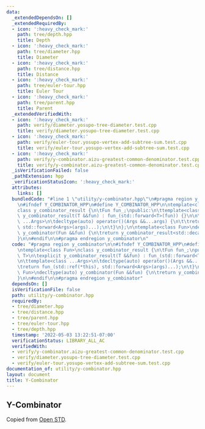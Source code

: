 ```yaml
---
data:
  _extendedDependsOn: []
  _extendedRequiredBy:
  - icon: ':heavy_check_mark:'
    path: tree/depth.hpp
    title: Depth
  - icon: ':heavy_check_mark:'
    path: tree/diameter.hpp
    title: Diameter
  - icon: ':heavy_check_mark:'
    path: tree/distance.hpp
    title: Distance
  - icon: ':heavy_check_mark:'
    path: tree/euler-tour.hpp
    title: Euler Tour
  - icon: ':heavy_check_mark:'
    path: tree/parent.hpp
    title: Parent
  _extendedVerifiedWith:
  - icon: ':heavy_check_mark:'
    path: verify/diameter.yosupo-tree-diameter.test.cpp
    title: verify/diameter.yosupo-tree-diameter.test.cpp
  - icon: ':heavy_check_mark:'
    path: verify/euler-tour.yosupo-vertex-add-subtree-sum.test.cpp
    title: verify/euler-tour.yosupo-vertex-add-subtree-sum.test.cpp
  - icon: ':heavy_check_mark:'
    path: verify/y-combinator.aizu-greatest-common-denominator.test.cpp
    title: verify/y-combinator.aizu-greatest-common-denominator.test.cpp
  _isVerificationFailed: false
  _pathExtension: hpp
  _verificationStatusIcon: ':heavy_check_mark:'
  attributes:
    links: []
  bundledCode: "#line 1 \"utility/y-combinator.hpp\"\n#pragma region y_combinator\n\
    \n#ifndef Y_COMBINATOR_HPP\n#define Y_COMBINATOR_HPP\n\ntemplate<class Fun>\n\
    class y_combinator_result {\n\tFun fun_;\npublic:\n\ttemplate<class T>\n\texplicit\
    \ y_combinator_result(T &&fun) : fun_(std::forward<T>(fun)) {}\n\n\ttemplate<class\
    \ ...Args>\n\tdecltype(auto) operator()(Args &&...args) {\n\t\treturn fun_(std::ref(*this),\
    \ std::forward<Args>(args)...);\n\t}\n};\n\ntemplate<class Fun>\ndecltype(auto)\
    \ y_combinator(Fun &&fun) {\n\treturn y_combinator_result<std::decay_t<Fun>>(std::forward<Fun>(fun));\n\
    }\n\n#endif\n\n#pragma endregion y_combinator\n"
  code: "#pragma region y_combinator\n\n#ifndef Y_COMBINATOR_HPP\n#define Y_COMBINATOR_HPP\n\
    \ntemplate<class Fun>\nclass y_combinator_result {\n\tFun fun_;\npublic:\n\ttemplate<class\
    \ T>\n\texplicit y_combinator_result(T &&fun) : fun_(std::forward<T>(fun)) {}\n\
    \n\ttemplate<class ...Args>\n\tdecltype(auto) operator()(Args &&...args) {\n\t\
    \treturn fun_(std::ref(*this), std::forward<Args>(args)...);\n\t}\n};\n\ntemplate<class\
    \ Fun>\ndecltype(auto) y_combinator(Fun &&fun) {\n\treturn y_combinator_result<std::decay_t<Fun>>(std::forward<Fun>(fun));\n\
    }\n\n#endif\n\n#pragma endregion y_combinator"
  dependsOn: []
  isVerificationFile: false
  path: utility/y-combinator.hpp
  requiredBy:
  - tree/diameter.hpp
  - tree/distance.hpp
  - tree/parent.hpp
  - tree/euler-tour.hpp
  - tree/depth.hpp
  timestamp: '2022-05-03 13:22:51-07:00'
  verificationStatus: LIBRARY_ALL_AC
  verifiedWith:
  - verify/y-combinator.aizu-greatest-common-denominator.test.cpp
  - verify/diameter.yosupo-tree-diameter.test.cpp
  - verify/euler-tour.yosupo-vertex-add-subtree-sum.test.cpp
documentation_of: utility/y-combinator.hpp
layout: document
title: Y-Combinator
---
```


## Y-Combinator

Copied from [Open STD](http://www.open-std.org/jtc1/sc22/wg21/docs/papers/2016/p0200r0.html). 
